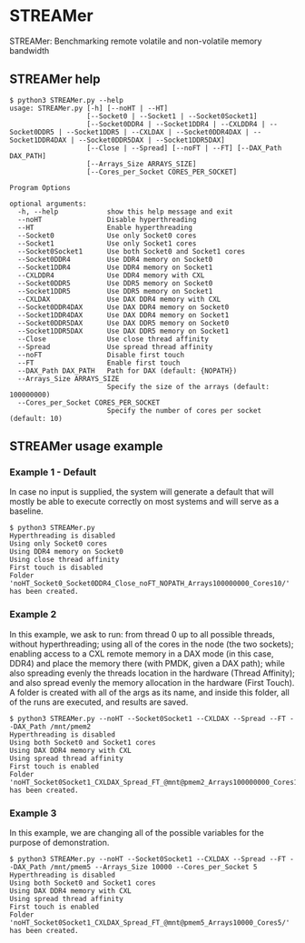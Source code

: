 # STREAMer
STREAMer: Benchmarking remote volatile and non-volatile memory bandwidth

## STREAMer help
```
$ python3 STREAMer.py --help
usage: STREAMer.py [-h] [--noHT | --HT]
                   [--Socket0 | --Socket1 | --Socket0Socket1]
                   [--Socket0DDR4 | --Socket1DDR4 | --CXLDDR4 | --Socket0DDR5 | --Socket1DDR5 | --CXLDAX | --Socket0DDR4DAX | --Socket1DDR4DAX | --Socket0DDR5DAX | --Socket1DDR5DAX]
                   [--Close | --Spread] [--noFT | --FT] [--DAX_Path DAX_PATH]
                   [--Arrays_Size ARRAYS_SIZE]
                   [--Cores_per_Socket CORES_PER_SOCKET]

Program Options

optional arguments:
  -h, --help            show this help message and exit
  --noHT                Disable hyperthreading
  --HT                  Enable hyperthreading
  --Socket0             Use only Socket0 cores
  --Socket1             Use only Socket1 cores
  --Socket0Socket1      Use both Socket0 and Socket1 cores
  --Socket0DDR4         Use DDR4 memory on Socket0
  --Socket1DDR4         Use DDR4 memory on Socket1
  --CXLDDR4             Use DDR4 memory with CXL
  --Socket0DDR5         Use DDR5 memory on Socket0
  --Socket1DDR5         Use DDR5 memory on Socket1
  --CXLDAX              Use DAX DDR4 memory with CXL
  --Socket0DDR4DAX      Use DAX DDR4 memory on Socket0
  --Socket1DDR4DAX      Use DAX DDR4 memory on Socket1
  --Socket0DDR5DAX      Use DAX DDR5 memory on Socket0
  --Socket1DDR5DAX      Use DAX DDR5 memory on Socket1
  --Close               Use close thread affinity
  --Spread              Use spread thread affinity
  --noFT                Disable first touch
  --FT                  Enable first touch
  --DAX_Path DAX_PATH   Path for DAX (default: {NOPATH})
  --Arrays_Size ARRAYS_SIZE
                        Specify the size of the arrays (default: 100000000)
  --Cores_per_Socket CORES_PER_SOCKET
                        Specify the number of cores per socket (default: 10)
```

## STREAMer usage example
### Example 1 - Default
In case no input is supplied, the system will generate a default that will mostly be able to execute correctly on most systems and will serve as a baseline.
```
$ python3 STREAMer.py
Hyperthreading is disabled
Using only Socket0 cores
Using DDR4 memory on Socket0
Using close thread affinity
First touch is disabled
Folder 'noHT_Socket0_Socket0DDR4_Close_noFT_NOPATH_Arrays100000000_Cores10/' has been created.
```

### Example 2
In this example, we ask to run: from thread 0 up to all possible threads, without hyperthreading; using all of the cores in the node (the two sockets); enabling access to a CXL remote memory in a DAX mode (in this case, DDR4) and place the memory there (with PMDK, given a DAX path); while also spreading evenly the threads location in the hardware (Thread Affinity); and also spread evenly the memory allocation in the hardware (First Touch). A folder is created with all of the args as its name, and inside this folder, all of the runs are executed, and results are saved.
```
$ python3 STREAMer.py --noHT --Socket0Socket1 --CXLDAX --Spread --FT --DAX_Path /mnt/pmem2
Hyperthreading is disabled
Using both Socket0 and Socket1 cores
Using DAX DDR4 memory with CXL
Using spread thread affinity
First touch is enabled
Folder 'noHT_Socket0Socket1_CXLDAX_Spread_FT_@mnt@pmem2_Arrays100000000_Cores10/' has been created.
```

### Example 3
In this example, we are changing all of the possible variables for the purpose of demonstration.
```
$ python3 STREAMer.py --noHT --Socket0Socket1 --CXLDAX --Spread --FT --DAX_Path /mnt/pmem5 --Arrays_Size 10000 --Cores_per_Socket 5
Hyperthreading is disabled
Using both Socket0 and Socket1 cores
Using DAX DDR4 memory with CXL
Using spread thread affinity
First touch is enabled
Folder 'noHT_Socket0Socket1_CXLDAX_Spread_FT_@mnt@pmem5_Arrays10000_Cores5/' has been created.
```

